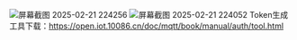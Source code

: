 ![屏幕截图 2025-02-21 224256](https://github.com/user-attachments/assets/8bc9620b-0207-4c93-995b-538d5b7458ac)
![屏幕截图 2025-02-21 224052](https://github.com/user-attachments/assets/1cd7f0b4-4ca7-4a3a-a12e-fc056a0bcb30)
Token生成工具下载：https://open.iot.10086.cn/doc/mqtt/book/manual/auth/tool.html

